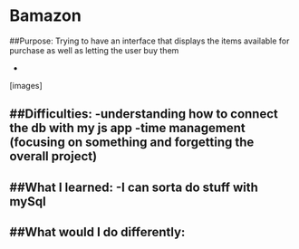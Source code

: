 # Bamazon

##Purpose:
Trying to have an interface that displays the items available for purchase as well as letting the user buy them

-
[images]

##Difficulties:
-understanding how to connect the db with my js app
-time management (focusing on something and forgetting the overall project)
-

##What I learned:
-I can sorta do stuff with mySql
-

##What would I do differently:
-
